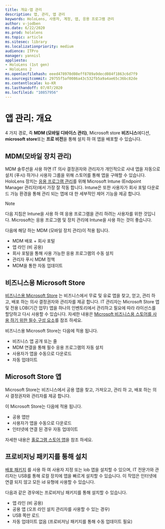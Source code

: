 ```yaml
---
title: 개요-앱 관리
description: 앱, 관리, 앱 관리
keywords: HoloLens, 사용자, 계정, 앱, 응용 프로그램 관리
author: v-jodben
ms.date: 6/22/2020
ms.prod: hololens
ms.topic: article
ms.sitesec: library
ms.localizationpriority: medium
audience: ITPro
manager: yannisl
appliesto:
- HoloLens (1st gen)
- HoloLens 2
ms.openlocfilehash: eeed478970d08eff8789a9decd084f1863c6d7f9
ms.sourcegitcommit: 29755f5af0086a43c532fb5a9a4ae65c36bc82de
ms.contentlocale: ko-KR
ms.lasthandoff: 07/07/2020
ms.locfileid: "10857956"
---
```

# 앱 관리: 개요

4 가지 경로, 즉 **MDM (모바일 디바이스 관리)**, Microsoft store **비즈니스**에디션, **microsoft store**또는 **프로 비전**을 통해 설치 하 여 앱을 배포할 수 있습니다. 

## MDM(모바일 장치 관리)

MDM 솔루션을 사용 하면 IT 의사 결정권자와 관리자가 개인적으로 사내 앱을 자동으로 설치 (푸시) 하거나 사용자 그룹을 위해 스토어를 통해 앱을 구매할 수 있습니다. HoloLens 장치는 [응용 프로그램 관리](app-deploy-intune.md)를 위해 Microsoft Intune (Endpoint Manager 관리자)에서 가장 잘 작동 합니다. Intune은 또한 사용자가 회사 포털 다운로드 가능 환경을 통해 관리 되는 앱에 대 한 세부적인 제어 기능을 제공 합니다.

> [!NOTE] 
> 다음 지침은 Intune을 사용 하 여 응용 프로그램을 관리 하려는 사용자를 위한 것입니다. Microsoft는 응용 프로그램 및 장치 관리에 Intune을 사용 하는 것이 좋습니다.
    
다음에 해당 하는 MDM (모바일 장치 관리)이 적용 됩니다. 
* MDM 배포 + 회사 포털 
* 앱 라인 (비 공용)
* 회사 포털을 통해 사용 가능한 응용 프로그램의 수동 설치
* 관리자 푸시 MDM 정책
* MDM을 통한 자동 업데이트

## 비즈니스용 Microsoft Store

[비즈니스용 Microsoft Store](app-deploy-store-business.md) 는 비즈니스에서 무료 및 유료 앱을 찾고, 얻고, 관리 하 고, 배포 하는 의사 결정권자와 관리자를 제공 합니다. IT 관리자는 Microsoft Store 앱 및 전용 LOB(기간 업무) 앱을 하나의 인벤토리에서 관리하고 필요에 따라 라이선스를 할당하고 다시 사용할 수 있습니다. 자세한 내용은 [Microsoft 비즈니스용 스토어를 사용 하기 위한 필수 구성 요소](https://docs.microsoft.com/microsoft-store/prerequisites-microsoft-store-for-business)를 참조 하세요.
    
비즈니스용 Microsoft Store는 다음에 적용 됩니다. 
* 비즈니스 앱 공개 또는 줄
* MDM 연결을 통해 필수 응용 프로그램의 자동 설치
* 사용자가 앱을 수동으로 다운로드
* 자동 업데이트

## Microsoft Store 앱

Microsoft Store는 비즈니스에서 공용 앱을 찾고, 가져오고, 관리 하 고, 배포 하는 의사 결정권자와 관리자를 제공 합니다.
    
이 Microsoft Store는 다음에 적용 됩니다. 
* 공용 앱만
* 사용자가 앱을 수동으로 다운로드
* 인터넷에 연결 된 경우 자동 업데이트

자세한 내용은 [홀로그램 스토어 앱](https://docs.microsoft.com/hololens/holographic-store-apps)을 참조 하세요.

## 프로비저닝 패키지를 통해 설치

[배포 패키지](app-deploy-provisioning-package.md) 를 사용 하 여 사용자 지정 또는 lob 앱을 설치할 수 있으며, IT 전문가와 관리자는 USB를 통해 로컬 장치에 앱을 빠르게 설치할 수 있습니다. 이 작업은 인터넷에 연결 되지 않고 모든 id 유형에 사용할 수 있습니다.
    
다음과 같은 경우에는 프로비저닝 패키지를 통해 설치할 수 있습니다. 
* 앱 라인 (비 공용)
* 공용 앱 (오프 라인 설치 관리자를 사용할 수 있는 경우)
* USB 쪽만 로드
* 자동 업데이트 없음 (프로비저닝 패키지를 통해 수동 업데이트 필요)
